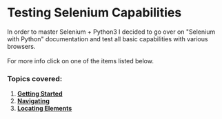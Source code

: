 # Testing Selenium Capabilities

In order to master Selenium + Python3 I decided to go over on "Selenium with Python" documentation and test all basic capabilities with various browsers.<br/>
<br/>For more info click on one of the items listed below.

### Topics covered:

1. **[Getting Started](https://github.com/ikostan/SELENIUM_WEBDRIVER_WORKING_WITH_ELEMENTS/tree/master/testing_selenium_capabilities/tests/simple_usage)**
2. **[Navigating](https://github.com/ikostan/SELENIUM_WEBDRIVER_WORKING_WITH_ELEMENTS/tree/master/testing_selenium_capabilities/tests/navigating)**  
3. **[Locating Elements](https://github.com/ikostan/SELENIUM_WEBDRIVER_WORKING_WITH_ELEMENTS/tree/master/testing_selenium_capabilities/tests/locating_elements)**
